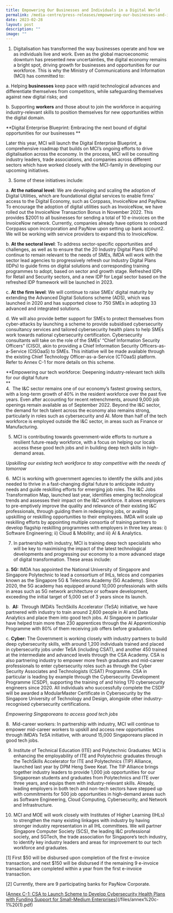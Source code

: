 ```yaml
---
title: Empowering Our Businesses and Individuals in a Digital World
permalink: /media-centre/press-releases/empowering-our-businesses-and-individuals-in-a-digital-world/
date: 2023-02-28
layout: post
description: ""
image: ""
---
```

1. Digitalisation has transformed the way businesses operate and how we as individuals live and work. Even as the global macroeconomic downturn has presented new uncertainties, the digital economy remains a bright spot, driving growth for businesses and opportunities for our workforce. This is why the Ministry of Communications and Information (MCI) has committed to:   
  
a. Helping **businesses** keep pace with rapid technological advances and differentiate themselves from competitors, while safeguarding themselves against new digital risks; and  

b. Supporting **workers** and those about to join the workforce in acquiring industry-relevant skills to position themselves for new opportunities within the digital domain.  
  
**Digital Enterprise Blueprint: Embracing the next bound of digital opportunities for our businesses ** 

Later this year, MCI will launch the Digital Enterprise Blueprint, a comprehensive roadmap that builds on MCI’s ongoing efforts to drive digitalisation across the economy. In the process, MCI will be consulting industry leaders, trade associations, and companies across different sectors which have worked closely with the MCI-family in developing our upcoming initiatives.   
  
3. Some of these initiatives include:   
  
a. **At the national level:** We are developing and scaling the adoption of Digital Utilities, which are foundational digital services to enable firms’ access to the Digital Economy, such as Corppass, InvoiceNow and PayNow. To encourage the adoption of digital utilities such as InvoiceNow, we have rolled out the InvoiceNow Transaction Bonus in November 2022. This provides $2001 to all businesses for sending a total of 10 e-invoices on the InvoiceNow network. Currently, companies already have options to onboard Corppass upon incorporation and PayNow upon setting up bank account2. We will be working with service providers to expand this to InvoiceNow.   
  
b. **At the sectoral level**: To address sector-specific opportunities and challenges, as well as to ensure that the 20 Industry Digital Plans (IDPs) continue to remain relevant to the needs of SMEs, IMDA will work with the sector lead agencies to progressively refresh our Industry Digital Plans (IDPs) to guide firms on digital solutions and corresponding training programmes to adopt, based on sector and growth stage. Refreshed IDPs for Retail and Security sectors, and a new IDP for Legal sector based on the refreshed IDP framework will be launched in 2023.   
  
c. **At the firm level**: We will continue to raise SMEs’ digital maturity by extending the Advanced Digital Solutions scheme (ADS), which was launched in 2020 and has supported close to 750 SMEs in adopting 33 advanced and integrated solutions.   
  
d. We will also provide better support for SMEs to protect themselves from cyber-attacks by launching a scheme to provide subsidised cybersecurity consultancy services and tailored cybersecurity health plans to help SMEs work towards national cybersecurity certification. Cybersecurity consultants will take on the role of the SMEs’ “Chief Information Security Officers” (CISO), akin to providing a Chief Information Security Officers-as-a-Service (CISOaaS) to SMEs. This initiative will be made available through the existing Chief Technology Officer-as-a-Service (CTOaaS) platform. Refer to Annex C-1 for more details on this scheme.   
  
**Empowering our tech workforce: Deepening industry-relevant tech skills for our digital future  
**  
4.  The I&C sector remains one of our economy’s fastest growing sectors, with a long-term growth of 40% in the resident workforce over the past five years. Even after accounting for recent retrenchments, around 9,000 job openings remain available as of September 2022. Beyond the I&C sector, the demand for tech talent across the economy also remains strong, particularly in roles such as cybersecurity and AI. More than half of the tech workforce is employed outside the I&C sector, in areas such as Finance or Manufacturing.   
  
5. MCI is contributing towards government-wide efforts to nurture a resilient future-ready workforce, with a focus on helping our locals access these good tech jobs and in building deep tech skills in high-demand areas.  
  
_Upskilling our existing tech workforce to stay competitive with the needs of tomorrow_  
  
6.  MCI is working with government agencies to identify the skills and jobs needed to thrive in a fast-changing digital future to anticipate industry needs and guide reskilling efforts for emerging job roles. The I&C Jobs Transformation Map, launched last year, identifies emerging technological trends and assesses their impact on the I&C workforce. It allows employers to pre-emptively improve the quality and relevance of their existing I&C professionals, through guiding them in redesigning jobs, or availing upskilling or reskilling opportunities to their employees. IMDA will scale up reskilling efforts by appointing multiple consortia of training partners to develop flagship reskilling programmes with employers in three key areas: i) Software Engineering; ii) Cloud & Mobility; and iii) AI & Analytics.  
  
7. In partnership with industry, MCI is training deep tech specialists who will be key to maximising the impact of the latest technological developments and progressing our economy to a more advanced stage of digital transformation. These areas include:  
  
a. **5G:** IMDA has appointed the National University of Singapore and Singapore Polytechnic to lead a consortium of IHLs, telcos and companies known as the Singapore 5G & Telecoms Academy (5G Academy). Since 2020, the 5G academy has equipped around 10,000 professionals with skills in areas such as 5G network architecture or software development, exceeding the initial target of 5,000 set of 3 years since its launch.  
  
b.  **AI:**  Through IMDA’s TechSkills Accelerator (TeSA) initiative, we have partnered with industry to train around 2,600 people in AI and Data Analytics and place them into good tech jobs. AI Singapore in particular have helped train more than 230 apprentices through the AI Apprenticeship Programme with 80% of them receiving job offers before graduation.  
  
c. **Cyber:** The Government is working closely with industry partners to build deep cybersecurity skills, with around 1,200 individuals trained and placed in cybersecurity jobs under TeSA (including CSAT), and another 450 trained at the intermediate and advanced levels through the CSA Academy. CSA is also partnering industry to empower more fresh graduates and mid-career professionals to enter cybersecurity roles such as through the Cyber Security Associates and Technologists (CSAT) Programme. CSA in particular is leading by example through the Cybersecurity Development Programme (CSDP), supporting the training of and hiring 170 cybersecurity engineers since 2020. All individuals who successfully complete the CSDP will be awarded a ModularMaster Certificate in Cybersecurity by the Singapore University of Technology and Design, alongside other industry-recognised cybersecurity certifications.   
  
_Empowering Singaporeans to access good tech jobs_  
  
8.  Mid-career workers: In partnership with industry, MCI will continue to empower mid-career workers to upskill and access new opportunities through IMDA’s TeSA initiative, with around 15,000 Singaporeans placed in good tech jobs.  
  
9. Institute of Technical Education (ITE) and Polytechnic Graduates: MCI is enhancing the employability of ITE and Polytechnic graduates through the TechSkills Accelerator for ITE and Polytechnics (TIP) Alliance, launched last year by DPM Heng Swee Keat. The TIP Alliance brings together industry leaders to provide 1,000 job opportunities for our Singaporean students and graduates from Polytechnics and ITE over three years, and equips them with industry-relevant skills. Already, leading employers in both tech and non-tech sectors have stepped up with commitments for 500 job opportunities in high-demand areas such as Software Engineering, Cloud Computing, Cybersecurity, and Network and Infrastructure.  
  
10. MCI and MOE will work closely with Institutes of Higher Learning (IHLs) to strengthen the many existing linkages with industry by having stronger industry representation in all IHL committees. We will partner Singapore Computer Society (SCS), the leading I&C professional society, and SGTech, the trade association for Singapore’s tech industry, to identify key industry leaders and areas for improvement to our tech workforce and graduates.

\[1\] First $50 will be disbursed upon completion of the first e-invoice transaction, and next $150 will be disbursed if the remaining 9 e-invoice transactions are completed within a year from the first e-invoice transaction.

\[2\] Currently, there are 9 participating banks for PayNow Corporate.

[[Annex C-1: CSA to Launch Scheme to Develop Cybersecurity Health Plans with Funding Support for Small-Medium Enterprises](https://www.mci.gov.sg/-/media/MciCorp/Doc/Speeches-in-PDF/COS-2023/Annex-C-1.ashx)](/files/annex%20c-1%20(1).pdf)